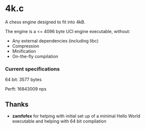 # 4k.c
A chess engine designed to fit into 4kB.

The engine is a <= 4096 byte UCI engine executable, without:
* Any external dependencies (including libc)
* Compression
* Minification
* On-the-fly compilation

### Current specifications
64 bit: 3577 bytes

Perft: 16843009 nps

## Thanks
* **zamfofex** for helping with initial set up of a minimal Hello World executable and helping with 64 bit compilation
